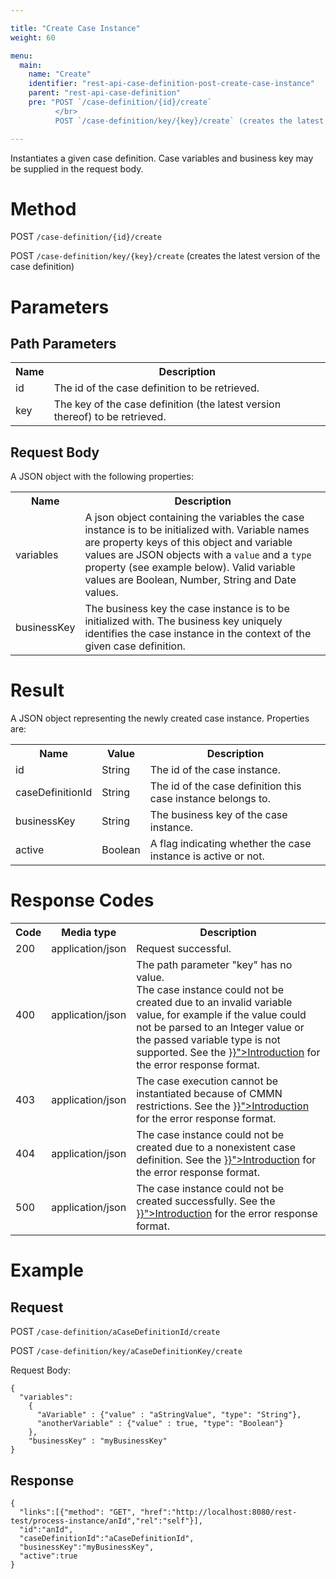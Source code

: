 ```yaml
---

title: "Create Case Instance"
weight: 60

menu:
  main:
    name: "Create"
    identifier: "rest-api-case-definition-post-create-case-instance"
    parent: "rest-api-case-definition"
    pre: "POST `/case-definition/{id}/create`
          </br>
          POST `/case-definition/key/{key}/create` (creates the latest version of the case definition)"

---
```



Instantiates a given case definition. Case variables and business key may be supplied in the request body.


# Method

POST `/case-definition/{id}/create`

POST `/case-definition/key/{key}/create` (creates the latest version of the case definition)


# Parameters

## Path Parameters

<table class="table table-striped">
  <tr>
    <th>Name</th>
    <th>Description</th>
  </tr>
  <tr>
    <td>id</td>
    <td>The id of the case definition to be retrieved.</td>
  </tr>
  <tr>
    <td>key</td>
    <td>The key of the case definition (the latest version thereof) to be retrieved.</td>
  </tr>
</table>


## Request Body

A JSON object with the following properties:

<table class="table table-striped">
  <tr>
    <th>Name</th>
    <th>Description</th>
  </tr>
  <tr>
    <td>variables</td>
    <td>A json object containing the variables the case instance is to be initialized with.
    Variable names are property keys of this object and variable values are JSON objects with a <code>value</code> and a <code>type</code> property (see example below).
    Valid variable values are Boolean, Number, String and Date values.</td>
  </tr>
  <tr>
    <td>businessKey</td>
    <td>The business key the case instance is to be initialized with.
	The business key uniquely identifies the case instance in the context of the given case definition.</td>
  </tr>
</table>


# Result

A JSON object representing the newly created case instance.
Properties are:

<table class="table table-striped">
  <tr>
    <th>Name</th>
    <th>Value</th>
    <th>Description</th>
  </tr>
  <tr>
    <td>id</td>
    <td>String</td>
    <td>The id of the case instance.</td>
  </tr>
  <tr>
    <td>caseDefinitionId</td>
    <td>String</td>
    <td>The id of the case definition this case instance belongs to.</td>
  </tr>
  <tr>
    <td>businessKey</td>
    <td>String</td>
    <td>The business key of the case instance.</td>
  </tr>
  <tr>
    <td>active</td>
    <td>Boolean</td>
    <td>
      A flag indicating whether the case instance is active or not.
    </td>
  </tr>
</table>


# Response Codes

<table class="table table-striped">
  <tr>
    <th>Code</th>
    <th>Media type</th>
    <th>Description</th>
  </tr>
  <tr>
    <td>200</td>
    <td>application/json</td>
    <td>Request successful.</td>
  </tr>
  <tr>
    <td>400</td>
    <td>application/json</td>
	<td>The path parameter "key" has no value.<br/>The case instance could not be created due to an invalid variable value, for example if the value could not be parsed to an Integer value or the passed variable type is not supported. See the <a href="{{< relref "reference/rest/overview/index.md#error-handling" >}}">Introduction</a> for the error response format.</td>
  </tr>
  <tr>
    <td>403</td>
    <td>application/json</td>
    <td>The case execution cannot be instantiated because of CMMN restrictions. See the <a href="{{< relref "reference/rest/overview/index.md#error-handling" >}}">Introduction</a> for the error response format.</td>
  </tr>
  <tr>
    <td>404</td>
    <td>application/json</td>
	<td>The case instance could not be created due to a nonexistent case definition. See the <a href="{{< relref "reference/rest/overview/index.md#error-handling" >}}">Introduction</a> for the error response format.</td>
  </tr>
  <tr>
    <td>500</td>
    <td>application/json</td>
    <td>The case instance could not be created successfully. See the <a href="{{< relref "reference/rest/overview/index.md#error-handling" >}}">Introduction</a> for the error response format.</td>
  </tr>
</table>

# Example

## Request

POST `/case-definition/aCaseDefinitionId/create`

POST `/case-definition/key/aCaseDefinitionKey/create`

Request Body:

    {
      "variables":
        {
          "aVariable" : {"value" : "aStringValue", "type": "String"},
          "anotherVariable" : {"value" : true, "type": "Boolean"}
        },
	    "businessKey" : "myBusinessKey"
	}

## Response

    {
      "links":[{"method": "GET", "href":"http://localhost:8080/rest-test/process-instance/anId","rel":"self"}],
      "id":"anId",
      "caseDefinitionId":"aCaseDefinitionId",
      "businessKey":"myBusinessKey",
      "active":true
    }
